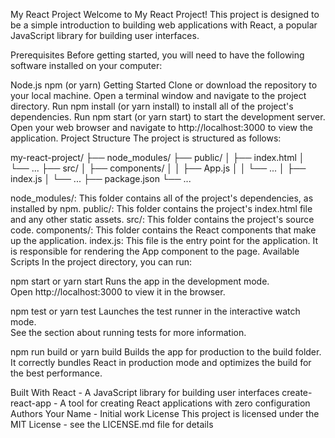 My React Project
Welcome to My React Project! This project is designed to be a simple introduction to building web applications with React, a popular JavaScript library for building user interfaces.

Prerequisites
Before getting started, you will need to have the following software installed on your computer:

Node.js
npm (or yarn)
Getting Started
Clone or download the repository to your local machine.
Open a terminal window and navigate to the project directory.
Run npm install (or yarn install) to install all of the project's dependencies.
Run npm start (or yarn start) to start the development server.
Open your web browser and navigate to http://localhost:3000 to view the application.
Project Structure
The project is structured as follows:

my-react-project/
├── node_modules/
├── public/
│   ├── index.html
│   └── ...
├── src/
│   ├── components/
│   │   ├── App.js
│   │   └── ...
│   ├── index.js
│   └── ...
├── package.json
└── ...

node_modules/: This folder contains all of the project's dependencies, as installed by npm.
public/: This folder contains the project's index.html file and any other static assets.
src/: This folder contains the project's source code.
components/: This folder contains the React components that make up the application.
index.js: This file is the entry point for the application. It is responsible for rendering the App component to the page.
Available Scripts
In the project directory, you can run:

npm start or yarn start
Runs the app in the development mode.<br />
Open http://localhost:3000 to view it in the browser.

npm test or yarn test
Launches the test runner in the interactive watch mode.<br />
See the section about running tests for more information.

npm run build or yarn build
Builds the app for production to the build folder.<br />
It correctly bundles React in production mode and optimizes the build for the best performance.

Built With
React - A JavaScript library for building user interfaces
create-react-app - A tool for creating React applications with zero configuration
Authors
Your Name - Initial work
License
This project is licensed under the MIT License - see the LICENSE.md file for details